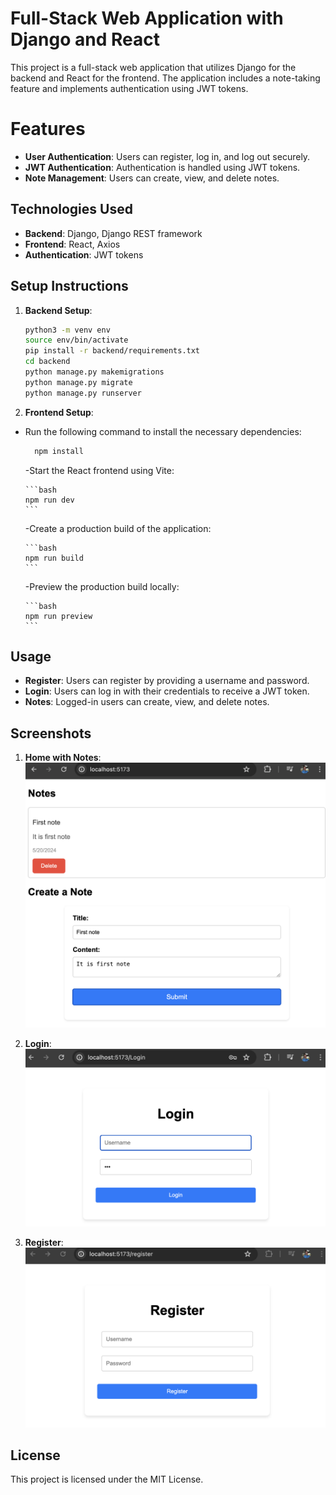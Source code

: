 # Full-Stack Web Application with Django and React

This project is a full-stack web application that utilizes Django for the backend and React for the frontend. The application includes a note-taking feature and implements authentication using JWT tokens.

# Features

- **User Authentication**: Users can register, log in, and log out securely.
- **JWT Authentication**: Authentication is handled using JWT tokens.
- **Note Management**: Users can create, view, and delete notes.

## Technologies Used

- **Backend**: Django, Django REST framework
- **Frontend**: React, Axios
- **Authentication**: JWT tokens

## Setup Instructions

1. **Backend Setup**:

   ```bash
   python3 -m venv env
   source env/bin/activate
   pip install -r backend/requirements.txt
   cd backend
   python manage.py makemigrations
   python manage.py migrate
   python manage.py runserver
   ```

2. **Frontend Setup**:

- Run the following command to install the necessary dependencies:

  ```bash
    npm install
  ```

  -Start the React frontend using Vite:

      ```bash
      npm run dev
      ```

  -Create a production build of the application:

      ```bash
      npm run build
      ```

  -Preview the production build locally:

      ```bash
      npm run preview
      ```

## Usage

- **Register**: Users can register by providing a username and password.
- **Login**: Users can log in with their credentials to receive a JWT token.
- **Notes**: Logged-in users can create, view, and delete notes.

## Screenshots

1. **Home with Notes**:
   ![Home with Notes](/images/Home.png)

2. **Login**:
   ![Login](/images/Login.png)

3. **Register**:
   ![Register](/images/Register.png)

## License

This project is licensed under the MIT License.

